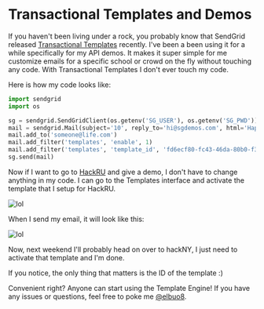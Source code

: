 # Transactional Templates and Demos

If you haven't been living under a rock, you probably know that SendGrid released [Transactional Templates](https://sendgrid.com/templates) recently. I've been a been using it for a while specifically for my API demos. It makes it super simple for me customize emails for a specific school or crowd on the fly without touching any code. With Transactional Templates I don't ever touch my code.

Here is how my code looks like:

```py
import sendgrid
import os

sg = sendgrid.SendGridClient(os.getenv('SG_USER'), os.getenv('SG_PWD'))
mail = sendgrid.Mail(subject='10', reply_to='hi@sgdemos.com', html='Happy Hacking!', text='Happy Hacking', from_email='yamil@sendgrid.com', from_name='Yamil @elbuo8')
mail.add_to('someone@life.com')
mail.add_filter('templates', 'enable', 1)
mail.add_filter('templates', 'template_id', 'fd6ecf80-fc43-46da-80b0-f3e26777b514')
sg.send(mail)

```

Now if I want to go to [HackRU](http://hackru.org) and give a demo, I don't have to change anything in my code. I can go to the Templates interface and activate the template that I setup for HackRU.

![lol](http://i60.tinypic.com/200bt6g.png)


When I send my email, it will look like this:

![lol](http://i62.tinypic.com/dlt21c.png)

Now, next weekend I'll probably head on over to hackNY, I just need to activate that template and I'm done.

If you notice, the only thing that matters is the ID of the template :)

Convenient right? Anyone can start using the Template Engine! If you have any issues or questions, feel free to poke me [@elbuo8](https://twitter.com/elbuo8).
